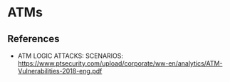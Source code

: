 #   ATMs

## References
- ATM LOGIC ATTACKS: SCENARIOS: https://www.ptsecurity.com/upload/corporate/ww-en/analytics/ATM-Vulnerabilities-2018-eng.pdf
